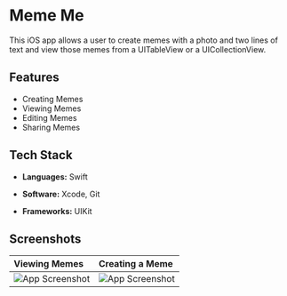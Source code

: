 # Meme Me

This iOS app allows a user to create memes with a photo and two lines of text and view those memes from a UITableView or a UICollectionView.

## Features

- Creating Memes
- Viewing Memes
- Editing Memes
- Sharing Memes

## Tech Stack

- **Languages:** Swift

- **Software:** Xcode, Git

- **Frameworks:** UIKit

## Screenshots

| Viewing Memes | Creating a Meme |
| :----------------- | :----------------- |
| ![App Screenshot](https://live.staticflickr.com/65535/52494170470_d6ea0d0009_w.jpg) | ![App Screenshot](https://live.staticflickr.com/65535/52494170465_51e93cf046_w.jpg)|

